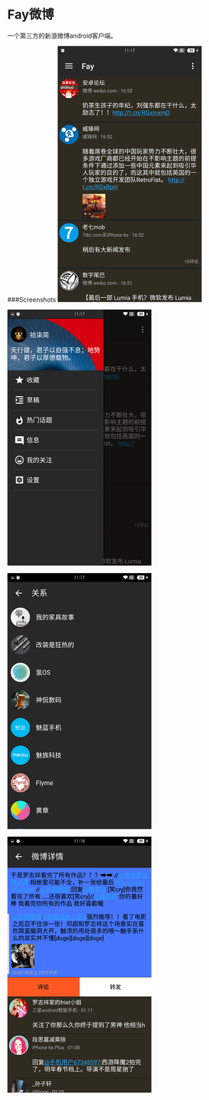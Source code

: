 # Fay微博

一个第三方的新浪微博android客户端。

###Screenshots
![Aaron Swartz](https://github.com/lucassky/Fay/raw/master/doc/main.png)

![Aaron Swartz](https://github.com/lucassky/Fay/raw/master/doc/Screenshot_2016-02-17-11-17-50.png)

![Aaron Swartz](https://github.com/lucassky/Fay/raw/master/doc/Screenshot_2016-02-17-11-17-54.png)

![Aaron Swartz](https://github.com/lucassky/Fay/raw/master/doc/Screenshot_2016-02-17-11-18-11.png)


